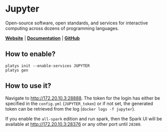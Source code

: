 # Jupyter

Open-source software, open standards, and services for interactive computing across dozens of programming languages.

**[Website](https://jupyter.org/)** | **[Documentation](https://jupyter.org/documentation)** | **[GitHub](https://github.com/jupyter/notebook)**

## How to enable?

```
platys init --enable-services JUPYTER
platys gen
```

## How to use it?

Navigate to <http://172.20.10.3:28888>. The token for the login has either be specified in the `config.yml` (`JUPYTER_token`) or if not set, the generated token can be retrieved from the log (`docker logs -f jupyter`). 

If you enable the `all-spark` edition and run spark, then the Spark UI will be available at <http://172.20.10.3:28376> or any other port until `28380`.